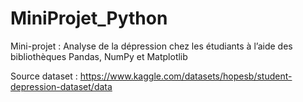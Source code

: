# MiniProjet_Python
Mini-projet : Analyse de la dépression chez les étudiants à l’aide des bibliothèques Pandas, NumPy et Matplotlib

Source dataset :  https://www.kaggle.com/datasets/hopesb/student-depression-dataset/data
